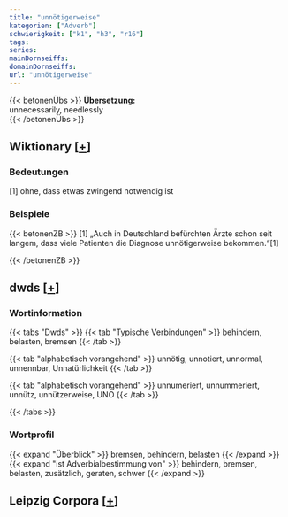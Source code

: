 ```yaml
---
title: "unnötigerweise"
kategorien: ["Adverb"]
schwierigkeit: ["k1", "h3", "r16"]
tags:
series:
mainDornseiffs:
domainDornseiffs:
url: "unnötigerweise"
---
```


{{< betonenÜbs >}}
**Übersetzung:**  
unnecessarily, needlessly  
{{< /betonenÜbs >}}

## Wiktionary [[+](https://de.wiktionary.org/wiki/unnötigerweise)]

### Bedeutungen
[1] ohne, dass etwas zwingend notwendig ist  

### Beispiele
{{< betonenZB >}}
[1] „Auch in Deutschland befürchten Ärzte schon seit langem, dass viele Patienten die Diagnose unnötigerweise bekommen.“[1]  

{{< /betonenZB >}}


## dwds [[+](https://www.dwds.de/wb/unnötigerweise)]

### Wortinformation
{{< tabs "Dwds" >}}
{{< tab "Typische Verbindungen" >}}
behindern, belasten, bremsen
{{< /tab >}}

{{< tab "alphabetisch vorangehend" >}}
unnötig, unnotiert, unnormal, unnennbar, Unnatürlichkeit
{{< /tab >}}

{{< tab "alphabetisch vorangehend" >}}
unnumeriert, unnummeriert, unnütz, unnützerweise, UNO
{{< /tab >}}

{{< /tabs >}}

### Wortprofil
{{< expand "Überblick" >}} bremsen, behindern, belasten {{< /expand >}}
{{< expand "ist Adverbialbestimmung von" >}} behindern, bremsen, belasten, zusätzlich, geraten, schwer {{< /expand >}}

## Leipzig Corpora [[+](https://corpora.uni-leipzig.de/en/res?word=unnötigerweise&corpusId=deu_newscrawl-public_2018)]

